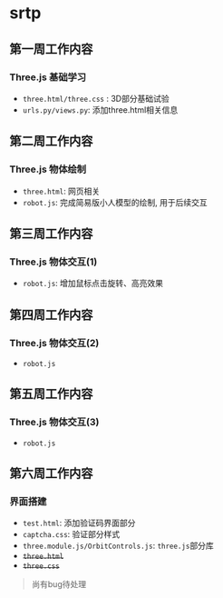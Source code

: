 # srtp
## 第一周工作内容
### Three.js 基础学习
* `three.html/three.css` : 3D部分基础试验
* `urls.py/views.py`: 添加three.html相关信息
## 第二周工作内容
### Three.js 物体绘制
* `three.html`: 网页相关
* `robot.js`: 完成简易版小人模型的绘制, 用于后续交互
## 第三周工作内容
### Three.js 物体交互(1)
* `robot.js`: 增加鼠标点击旋转、高亮效果
## 第四周工作内容
### Three.js 物体交互(2)
* `robot.js`
## 第五周工作内容
### Three.js 物体交互(3)
* `robot.js`
## 第六周工作内容
### 界面搭建
* `test.html`: 添加验证码界面部分
* `captcha.css`: 验证部分样式
* `three.module.js/OrbitControls.js`: `three.js`部分库
* ~~`three.html`~~
* ~~`three.css`~~
> 尚有bug待处理